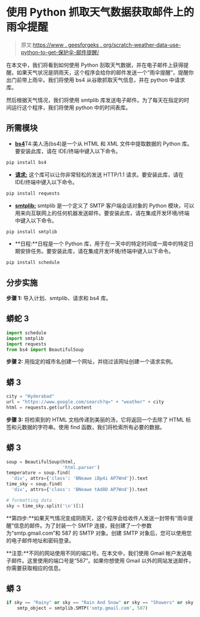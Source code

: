# 使用 Python 抓取天气数据获取邮件上的雨伞提醒

> 原文:[https://www . geesforgeks . org/scratch-weather-data-use-python-to-get-保护伞-邮件提醒/](https://www.geeksforgeeks.org/scraping-weather-data-using-python-to-get-umbrella-reminder-on-email/)

在本文中，我们将看到如何使用 Python 刮取天气数据，并在电子邮件上获得提醒。如果天气状况是阴雨天，这个程序会给你的邮件发送一个“雨伞提醒”，提醒你出门前带上雨伞。我们将使用 bs4 从谷歌抓取天气信息，并在 python 中请求库。

然后根据天气情况，我们将使用 smtplib 库发送电子邮件。为了每天在指定的时间运行这个程序，我们将使用 python 中的时间表库。

## **所需模块**

*   [**bs4**](https://www.geeksforgeeks.org/implementing-web-scraping-python-beautiful-soup/)T4:美人汤(bs4)是一个从 HTML 和 XML 文件中提取数据的 Python 库。要安装此库，请在 IDE/终端中键入以下命令。

```py
pip install bs4
```

*   [**请求:**](https://www.geeksforgeeks.org/python-requests-tutorial/) 这个库可以让你非常轻松的发送 HTTP/1.1 请求。要安装此库，请在 IDE/终端中键入以下命令。

```py
pip install requests
```

*   [**smtplib:**](https://www.geeksforgeeks.org/send-mail-attachment-gmail-account-using-python/) smtplib 是一个定义了 SMTP 客户端会话对象的 Python 模块，可以用来向互联网上的任何机器发送邮件。要安装此库，请在集成开发环境/终端中键入以下命令。

```py
pip install smtplib
```

*   **日程:**日程是一个 Python 库，用于在一天中的特定时间或一周中的特定日期安排任务。要安装此库，请在集成开发环境/终端中键入以下命令。

```py
pip install schedule
```

## **分步实施**

**步骤 1:** 导入计划、smtplib、请求和 bs4 库。

## 蟒蛇 3

```py
import schedule
import smtplib   
import requests
from bs4 import BeautifulSoup
```

**步骤 2:** 用指定的城市名创建一个网址，并绕过该网址创建一个请求实例。

## 蟒 3

```py
city = "Hyderabad"
url = "https://www.google.com/search?q=" + "weather" + city
html = requests.get(url).content
```

**步骤 3:** 将检索到的 HTML 文档传递到美丽的汤，它将返回一个去除了 HTML 标签和元数据的字符串。使用 find 函数，我们将检索所有必要的数据。

## 蟒 3

```py
soup = BeautifulSoup(html,
                     'html.parser')
temperature = soup.find(
  'div', attrs={'class': 'BNeawe iBp4i AP7Wnd'}).text
time_sky = soup.find(
  'div', attrs={'class': 'BNeawe tAd8D AP7Wnd'}).text

# formatting data
sky = time_sky.split('\n')[1]
```

**第四步:**如果天气情况变成阴雨天，这个程序会给收件人发送一封带有“雨伞提醒”信息的邮件。为了封装一个 SMTP 连接，我创建了一个参数为“smtp.gmail.com”和 587 的 SMTP 对象。创建 SMTP 对象后，您可以使用您的电子邮件地址和密码登录。

**注意:**不同的网站使用不同的端口号。在本文中，我们使用 Gmail 帐户发送电子邮件。这里使用的端口号是“587”。如果你想使用 Gmail 以外的网站发送邮件，你需要获取相应的信息。

## 蟒 3

```py
if sky == "Rainy" or sky == "Rain And Snow" or sky == "Showers" or sky == "Haze" or sky == "Cloudy":
    smtp_object = smtplib.SMTP('smtp.gmail.com', 587)
```